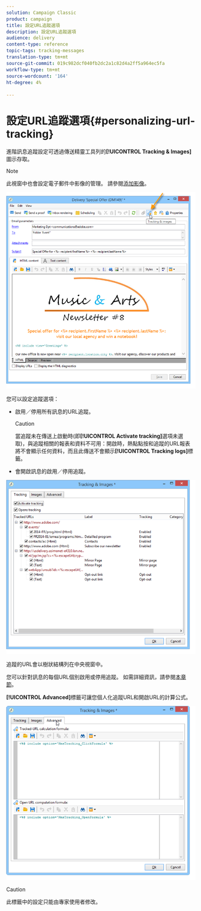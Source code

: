 ```yaml
---
solution: Campaign Classic
product: campaign
title: 設定URL追蹤選項
description: 設定URL追蹤選項
audience: delivery
content-type: reference
topic-tags: tracking-messages
translation-type: tm+mt
source-git-commit: 019c982dcf040fb2dc2a1c82d4a2ff5a964ec5fa
workflow-type: tm+mt
source-wordcount: '164'
ht-degree: 4%

---
```



# 設定URL追蹤選項{#personalizing-url-tracking}

進階訊息追蹤設定可透過傳送精靈工具列的&#x200B;**[!UICONTROL Tracking & Images]**&#x200B;圖示存取。

>[!NOTE]
>
>此視窗中也會設定電子郵件中影像的管理。 請參閱[添加影像](../../delivery/using/defining-the-email-content.md#adding-images)。

![](assets/s_ncs_user_email_del_tracking_ico.png)

您可以設定追蹤選項：

* 啟用／停用所有訊息的URL追蹤。

   >[!CAUTION]
   >
   >當追蹤未在傳送上啟動時(即&#x200B;**[!UICONTROL Activate tracking]**&#x200B;選項未選取)，與追蹤相關的報表和資料不可用：開啟時，熱點點按和追蹤的URL報表將不會顯示任何資料，而且此傳送不會顯示&#x200B;**[!UICONTROL Tracking logs]**&#x200B;標籤。

* 會開啟訊息的啟用／停用追蹤。

![](assets/s_ncs_user_email_del_tracking_param.png)

追蹤的URL會以樹狀結構列在中央視窗中。

您可以針對訊息的每個URL個別啟用或停用追蹤。 如需詳細資訊，請參閱[本章節](../../delivery/using/how-to-configure-tracked-links.md)。

**[!UICONTROL Advanced]**&#x200B;標籤可讓您個人化追蹤URL和開啟URL的計算公式。

![](assets/s_ncs_user_email_del_tracking_param_adv.png)

>[!CAUTION]
>
>此標籤中的設定只能由專家使用者修改。
